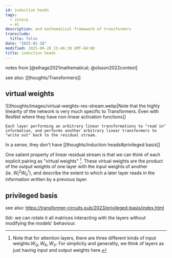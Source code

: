 ```yaml
---
id: induction heads
tags:
  - interp
  - ml
description: and mathematical framework of transformers
transclude:
  title: false
date: "2025-01-18"
modified: 2025-08-20 15:46:30 GMT-04:00
title: induction heads
---
```


notes from [@elhage2021mathematical; @olsson2022context]

see also: [[thoughts/Transformers]]

## virtual weights

![[thoughts/images/virtual-weights-res-stream.webp|Note that the highly linearity of the network is very much specific to Transformers. Even with ResNet where they have non-linear activation functions]]

```sms
Each layer performing an arbitrary linear transformations to "read in" information, and performs another arbitrary linear transformers to "write out" back to the residual stream.
```

In a sense, they don't have [[thoughts/induction heads#privileged basis]]

One salient property of linear residual stream is that we can think of each explicit pairing as "virtual weights" [^attention]. These virtual weights are the product of the output weights of one layer with the input weights of another (ie. $W^2_{I}W_{0}^1$), and describe the extent to which a later layer reads in the information written by a previous layer.

[^attention]: Note that for attention layers, there are three different kinds of input weights:$W_{Q}, W_{K}, W_{V}$. For simplicity and generality, we think of layers as just having input and output weights here.

## privileged basis

see also: https://transformer-circuits.pub/2023/privileged-basis/index.html

tldr: we can rotate it all matrices interacting with the layers without modifying the models' behaviour.
